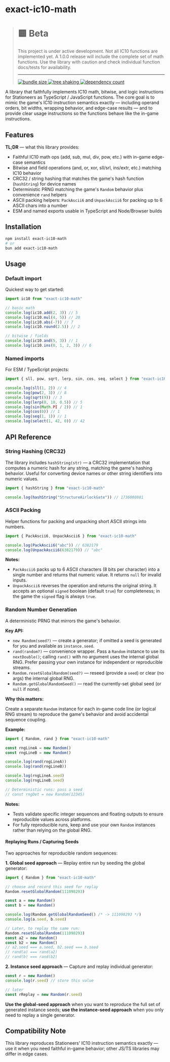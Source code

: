 # exact-ic10-math

> # 🟨 Beta
>
> This project is under active development. Not all IC10 functions are implemented yet. A
> 1.0.0 release will include the complete set of math functions. Use the library with caution and
> check individual function docs/tests for availability.
>
> ---
>
> [![bundle size](https://badgen.net/bundlephobia/minzip/exact-ic10-math) ![tree shaking](https://badgen.net/bundlephobia/tree-shaking/exact-ic10-math) ![dependency count](https://badgen.net/bundlephobia/dependency-count/exact-ic10-math)](https://bundlephobia.com/package/exact-ic10-math)

A library that faithfully implements IC10 math, bitwise, and logic instructions for Stationeers as TypeScript / JavaScript functions. The core goal is to mimic the game's IC10 instruction semantics exactly — including operand orders, bit widths, wrapping behavior, and edge-case results — and to provide clear usage instructions so the functions behave like the in-game instructions.

## Features

**TL;DR** — what this library provides:

-   Faithful IC10 math ops (add, sub, mul, div, pow, etc.) with in-game edge-case semantics
-   Bitwise and field operations (and, or, xor, sll/srl, ins/extr, etc.) matching IC10 behavior
-   CRC32 / string hashing that matches the game's hash function (`hashString`) for device names
-   Deterministic PRNG matching the game's `Random` behavior plus convenience `rand` helpers
-   ASCII packing helpers: `PackAscii6` and `UnpackAscii6` for packing up to 6 ASCII chars into a number
-   ESM and named exports usable in TypeScript and Node/Browser builds

## Installation

```bash
npm install exact-ic10-math
# or
bun add exact-ic10-math
```

## Usage

### Default import

Quickest way to get started:

```ts
import ic10 from "exact-ic10-math"

// basic math
console.log(ic10.add(2, 3)) // 5
console.log(ic10.mul(4, 5)) // 20
console.log(ic10.abs(-7)) // 7
console.log(ic10.round(2.5)) // 2

// bitwise / fields
console.log(ic10.and(5, 3)) // 1
console.log(ic10.ins(0, 1, 2, 3)) // 6
```

### Named imports

For ESM / TypeScript projects:

```ts
import { sll, pow, sqrt, lerp, sin, cos, seq, select } from "exact-ic10-math"

console.log(sll(1, 2)) // 4
console.log(pow(2, 3)) // 8
console.log(sqrt(9)) // 3
console.log(lerp(0, 10, 0.5)) // 5
console.log(sin(Math.PI / 2)) // 1
console.log(cos(0)) // 1
console.log(seq(1, 1)) // 1
console.log(select(1, 42, 0)) // 42
```

## API Reference

### String Hashing (CRC32)

The library includes `hashString(str)` — a CRC32 implementation that computes a numeric hash for any string, matching the game's hashing behavior. Useful for converting device names or other string identifiers into numeric values.

```ts
import { hashString } from "exact-ic10-math"

console.log(hashString("StructureAirlockGate")) // 1736080881
```

### ASCII Packing

Helper functions for packing and unpacking short ASCII strings into numbers.

```ts
import { PackAscii6, UnpackAscii6 } from "exact-ic10-math"

console.log(PackAscii6("abc")) // 6382179
console.log(UnpackAscii6(6382179)) // "abc"
```

**Notes:**

-   `PackAscii6` packs up to 6 ASCII characters (8 bits per character) into a single number and returns that numeric value. It returns `null` for invalid inputs.
-   `UnpackAscii6` reverses the operation and returns the original string. It accepts an optional `signed` boolean (default `true`) for completeness; in the game the `signed` flag is always `true`.

### Random Number Generation

A deterministic PRNG that mirrors the game's behavior.

**Key API:**

-   `new Random(seed?)` — create a generator; if omitted a seed is generated for you and available as `instance.seed`.
-   `rand(random?)` — convenience wrapper. Pass a `Random` instance to use its `nextDouble()`; calling `rand()` with no argument uses the internal global RNG. Prefer passing your own instance for independent or reproducible streams.
-   `Random.resetGlobalRandom(seed?)` — reseed (provide a `seed`) or clear (no args) the internal global RNG.
-   `Random.getGlobalRandomSeed()` — read the currently-set global seed (or `null` if none).

**Why this matters:**

Create a separate `Random` instance for each in-game code line (or logical RNG stream) to reproduce the game's behavior and avoid accidental sequence coupling.

**Example:**

```ts
import { Random, rand } from "exact-ic10-math"

const rngLineA = new Random()
const rngLineB = new Random()

console.log(rand(rngLineA))
console.log(rand(rngLineB))

console.log(rngLineA.seed)
console.log(rngLineB.seed)

// Deterministic runs: pass a seed
// const rngDet = new Random(12345)
```

**Notes:**

-   Tests validate specific integer sequences and floating outputs to ensure reproducible values across platforms.
-   For fully reproducible runs, keep and use your own `Random` instances rather than relying on the global RNG.

#### Replaying Runs / Capturing Seeds

Two approaches for reproducible random sequences:

**1. Global seed approach** — Replay entire run by seeding the global generator:

```ts
import { Random } from "exact-ic10-math"

// choose and record this seed for replay
Random.resetGlobalRandom(111098293)

const a = new Random()
const b = new Random()

console.log(Random.getGlobalRandomSeed() /* -> 111098293 */)
console.log(a.seed, b.seed)

// Later, to replay the same run:
Random.resetGlobalRandom(111098293)
const a2 = new Random()
const b2 = new Random()
// a2.seed === a.seed, b2.seed === b.seed
// rand(a) === rand(a2)
// rand(b) === rand(b2)
```

**2. Instance seed approach** — Capture and replay individual generator:

```ts
const r = new Random()
console.log(r.seed) // store this value

// later
const rReplay = new Random(r.seed)
```

**Use the global-seed approach** when you want to reproduce the full set of generated instance seeds; **use the instance-seed approach** when you only need to replay a single generator.

## Compatibility Note

This library reproduces Stationeers' IC10 instruction semantics exactly — use it when you need faithful in-game behavior; other JS/TS libraries may differ in edge cases.
